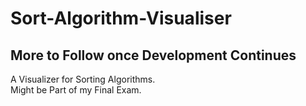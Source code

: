 # Sort-Algorithm-Visualiser

## More to Follow once Development Continues

A Visualizer for Sorting Algorithms. <br> Might be Part of my Final Exam.
